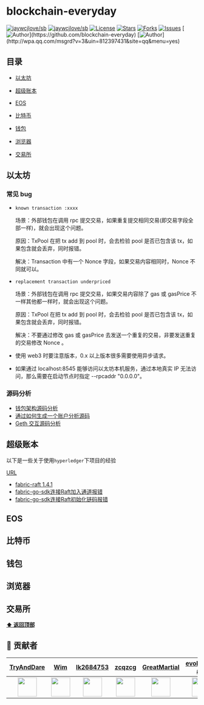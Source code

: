 # blockchain-everyday

[![jaywcjlove/sb](https://jaywcjlove.github.io/sb/ico/awesome.svg)](https://github.com/sindresorhus/awesome) [![jaywcjlove/sb](https://jaywcjlove.github.io/sb/lang/chinese.svg)](README-zh.md) [![License](https://img.shields.io/github/license/blockchain-everyday/blockchain-everyday.svg)](https://jitpack.io/#blockchain-everyday/blockchain-everyday)  [![Stars](https://img.shields.io/github/stars/golang-everyday/golang-everyday.svg)](https://jitpack.io/#blockchain-everyday/blockchain-everyday)  [![Forks](https://img.shields.io/github/forks/golang-everyday/golang-everyday.svg)](https://jitpack.io/#blockchain-everyday/blockchain-everyday) [![Issues](https://img.shields.io/github/issues/golang-everyday/golang-everyday.svg)](https://jitpack.io/#blockchain-everyday/blockchain-everyday)
[![Author](https://img.shields.io/badge/Author-GolangEverydayGroup-black.svg?)](https://github.com/blockchain-everyday)
[![Author](https://img.shields.io/badge/QQ-812397431-yellow.svg?)](http://wpa.qq.com/msgrd?v=3&uin=812397431&site=qq&menu=yes)



## 目录

- [以太坊](#以太坊)

- [超级账本](#超级账本)
- [EOS](#EOS)
- [比特币](#比特币)
- [钱包](#钱包)
- [浏览器](#浏览器)
- [交易所](#交易所)



## 以太坊 

### 常见 bug 

- `known transaction :xxxx`

  场景：外部钱包在调用 rpc 提交交易，如果重复提交相同交易(即交易字段全部一样)，就会出现这个问题。

  原因：TxPool 在把 tx add 到 pool 时，会去检验 pool 是否已包含该 tx，如果包含就会丢弃，同时报错。

  解决：Transaction 中有一个 Nonce 字段，如果交易内容相同时，Nonce 不同就可以。

- `replacement transaction underpriced`

  场景：外部钱包在调用 rpc 提交交易，如果交易内容除了 gas 或 gasPrice 不一样其他都一样时，就会出现这个问题。

  原因：TxPool 在把 tx add 到 pool 时，会去检验 pool 是否已包含该 tx，如果包含就会丢弃，同时报错。

  解决：不要通过修改 gas 或 gasPrice 去发送一个重复的交易，非要发送重复的交易修改 Nonce 。
  
- 使用 web3 时要注意版本，0.x 以上版本很多需要使用异步请求。

- 如果通过 localhost:8545 能够访问以太坊本机服务，通过本地真实 IP 无法访问，那么需要在启动节点时指定 --rpcaddr "0.0.0.0"。

### 源码分析

* [钱包架构源码分析](<https://github.com/golang-everyday/blockchain-everyday/blob/master/eth-source-code-analysis/%E9%92%B1%E5%8C%85%E8%B4%A6%E6%88%B7.md>)
* [通过如何生成一个账户分析源码](https://github.com/golang-everyday/blockchain-everyday/blob/master/eth-source-code-analysis/HowToCreateAccount.md)
* [Geth 交互源码分析](https://github.com/golang-everyday/blockchain-everyday/blob/master/eth-source-code-analysis/Geth.md)

## 超级账本

以下是一些关于使用`hyperledger`下项目的经验

[URL](<https://github.com/golang-everyday/blockchain-everyday/tree/master/hyperledger-everyday>)

+ [fabric-raft 1.4.1](https://github.com/golang-everyday/blockchain-everyday/blob/master/hyperledger-everyday/fabric-raft.md)
+ [fabric-go-sdk连接Raft加入通道报错](https://github.com/golang-everyday/blockchain-everyday/blob/master/hyperledger-everyday/fabric-sdk-go-连接Raft加入通道时报错.md)
+ [fabric-go-sdk连接Raft初始化链码报错](https://github.com/golang-everyday/blockchain-everyday/blob/master/hyperledger-everyday/fabric-sdk-go-连接Raft初始化链码报错.md)

## EOS

## 比特币

## 钱包

## 浏览器

## 交易所

**[⬆ 返回顶部](#目录)**



## 💐 贡献者

|         [TryAndDare](https://github.com/TryAndDare)          |                [Wim](https://github.com/Wim)                 |          [lk2684753](https://github.com/lk2684753)           |            [zcqzcg](<https://github.com/zcqzcg>)             |      [GreatMartial](<https://github.com/GreatMartial>)       |      [evolution-ant](https://github.com/evolution-ant)       |           [mxdwater](https://github.com/mxdwater)            |         [sunlidong](<https://github.com/sunlidong>)          |
| :----------------------------------------------------------: | :----------------------------------------------------------: | :----------------------------------------------------------: | :----------------------------------------------------------: | :----------------------------------------------------------: | :----------------------------------------------------------: | :----------------------------------------------------------: | :----------------------------------------------------------: |
| <a href="https://github.com/TryAndDare"><img src="https://avatars1.githubusercontent.com/u/43058160?s=460&v=4" width="50px"></a> | <a href="https://github.com/Wim"><img src="https://avatars1.githubusercontent.com/u/16588758?s=400&v=4" width="50px"></a> | <a href="https://github.com/lk2684753"><img src="https://avatars0.githubusercontent.com/u/42611777?s=460&v=4" width="50px"></a> | <a href="https://github.com/zcqzcg"><img src="https://avatars1.githubusercontent.com/u/38346025?s=460&v=4" width="50px"></a> | <a href="https://github.com/GreatMartial"><img src="https://avatars0.githubusercontent.com/u/18361275?s=460&v=4" width="50px"></a> | <img src="https://avatars1.githubusercontent.com/u/24502661?s=460&v=4" width="50px"> | <a href="https://github.com/mxdwater"><img src="https://avatars0.githubusercontent.com/u/40318632?s=400&v=4" width="50px"></a> | <a href="https://github.com/sunlidong"><img src="https://avatars3.githubusercontent.com/u/45931055?s=400&v=4" width="50px"></a> |

